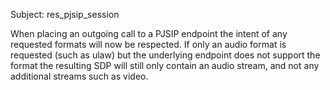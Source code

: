 Subject: res_pjsip_session

When placing an outgoing call to a PJSIP endpoint the intent
of any requested formats will now be respected. If only an audio
format is requested (such as ulaw) but the underlying endpoint
does not support the format the resulting SDP will still only
contain an audio stream, and not any additional streams such as
video.
